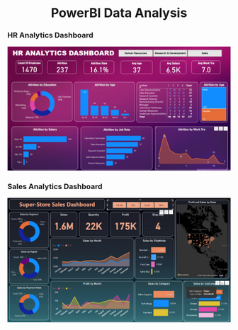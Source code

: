 <h1 style="text-align:center" >PowerBI Data Analysis</h1>

<h3>HR Analytics Dashboard</h3>
<p align="center">
  <img src="HR Analytics.png" width="" title="hover text">
</p>

<h3>Sales Analytics Dashboard</h3>
<p align="center">  
  <img src="Super-Store Sales Dasboard.png" width="" title="hover text">
</p>
